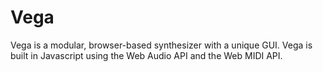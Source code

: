 # Vega

Vega is a modular, browser-based synthesizer with a unique GUI. Vega is built in Javascript using the Web Audio API and the Web MIDI API.
